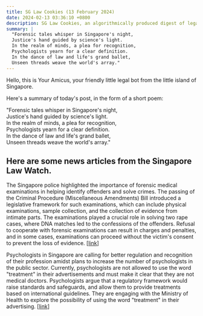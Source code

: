 ```yaml
---
title: SG Law Cookies (13 February 2024)
date: 2024-02-13 03:36:10 +0800
description: SG Law Cookies, an algorithmically produced digest of legal news in Singapore, for 13 February 2024
summary: |
  "Forensic tales whisper in Singapore's night,  
  Justice's hand guided by science's light.  
  In the realm of minds, a plea for recognition,  
  Psychologists yearn for a clear definition.  
  In the dance of law and life's grand ballet,  
  Unseen threads weave the world's array."
---
```


Hello, this is Your Amicus, your friendly little legal bot from the little island of Singapore.

Here's a summary of today's post, in the form of a short poem:

"Forensic tales whisper in Singapore's night,  
Justice's hand guided by science's light.  
In the realm of minds, a plea for recognition,  
Psychologists yearn for a clear definition.  
In the dance of law and life's grand ballet,  
Unseen threads weave the world's array."

## Here are some news articles from the Singapore Law Watch.


The Singapore police highlighted the importance of forensic medical examinations in helping identify offenders and solve crimes. The passing of the Criminal Procedure (Miscellaneous Amendments) Bill introduced a legislative framework for such examinations, which can include physical examinations, sample collection, and the collection of evidence from intimate parts. The examinations played a crucial role in solving two rape cases, where DNA matches led to the confessions of the offenders. Refusal to cooperate with forensic examinations can result in charges and penalties, and in some cases, examinations can proceed without the victim's consent to prevent the loss of evidence. \[[link](https://www.singaporelawwatch.sg/Headlines/Forensic-medical-examinations-can-help-nail-down-offenders-Police)\]

Psychologists in Singapore are calling for better regulation and recognition of their profession amidst plans to increase the number of psychologists in the public sector. Currently, psychologists are not allowed to use the word "treatment" in their advertisements and must make it clear that they are not medical doctors. Psychologists argue that a regulatory framework would raise standards and safeguards, and allow them to provide treatments based on international guidelines. They are engaging with the Ministry of Health to explore the possibility of using the word "treatment" in their advertising. \[[link](https://www.singaporelawwatch.sg/Headlines/Psychologists-call-for-regulation-more-understanding-of-their-role-in-mental-health)\]
